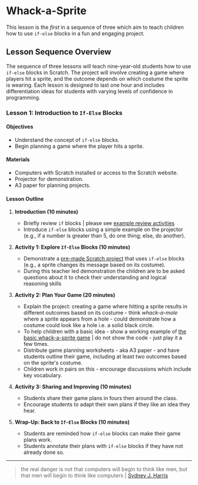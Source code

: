 # Whack-a-Sprite
This lesson is the *first* in a sequence of three which aim to teach children how to use `if-else` blocks in a fun and engaging project.

## Lesson Sequence Overview
The sequence of three lessons will teach nine-year-old students how to use `if-else` blocks in Scratch. The project will involve creating a game where players hit a sprite, and the outcome depends on which costume the sprite is wearing. Each lesson is designed to last one hour and includes differentiation ideas for students with varying levels of confidence in programming.

### Lesson 1: Introduction to `If-Else` Blocks

#### Objectives
- Understand the concept of `if-else` blocks.
- Begin planning a game where the player hits a sprite.

#### Materials
- Computers with Scratch installed or access to the Scratch website.
- Projector for demonstration.
- A3 paper for planning projects.

#### Lesson Outline
1. **Introduction (10 minutes)**
   - Briefly review `if` blocks | please see [example review activities](review_1.md)
   - Introduce `if-else` blocks using a simple example on the projector (e.g., if a number is greater than 5, do one thing; else, do another).

2. **Activity 1: Explore `If-Else` Blocks (10 minutes)**
   - Demonstrate a [pre-made Scratch project]() that uses `if-else` blocks (e.g., a sprite changes its message based on its costume).
   - During this teacher led demonstration the children are to be asked questions about it to check their understanding and logical reasoning skills

3. **Activity 2: Plan Your Game (20 minutes)**
   - Explain the project: creating a game where hitting a sprite results in different outcomes based on its costume - think *whack-a-mole* where a sprite appears from a hole - could demonstrate how a costume could look like a hole i.e. a solid black circle.
   - To help children with a basic idea - show a working example of [the basic whack-a-sprite game]() | do not show the code - just play it a few times.
   - Distribute game planning worksheets - aka A3 paper - and have students outline their game, including at least two outcomes based on the sprite's costume.
   - Children work in pairs on this - encourage discussions which include key vocabulary.

4. **Activity 3: Sharing and Improving (10 minutes)**
   - Students share their game plans in fours then around the class.
   - Encourage students to adapt their own plans if they like an idea they hear.

5. **Wrap-Up: Back to `If-Else` Blocks (10 minutes)**
   - Students are reminded how `if-else` blocks can make their game plans work.
   - Students annotate their plans with `if-else` blocks if they have not already done so.
  
---

> the real danger is not that computers will begin to think like men, but that men will begin to think like computers | [Sydney J. Harris](https://en.wikipedia.org/wiki/Sydney_J._Harris)
